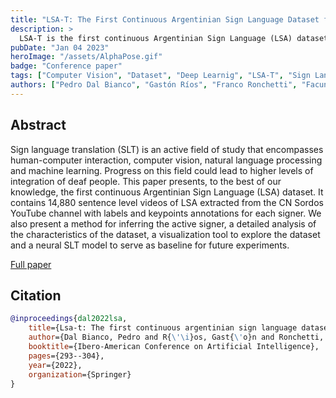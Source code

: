 ```yaml
---
title: "LSA-T: The First Continuous Argentinian Sign Language Dataset for Sign Language Translation"
description: >
  LSA-T is the first continuous Argentinian Sign Language (LSA) dataset. It contains ~22 hs of video extracted from the CN Sordos YouTube channel with Spanish subtitles, joints for each signer, and the inferred signer if there is more than one person in a clip. Videos are in 30 FPS full HD (1920x1080). We've also developed https://app.seni.ar, a platform for exploring, validating, and augmenting LSA-T.
pubDate: "Jan 04 2023"
heroImage: "/assets/AlphaPose.gif"
badge: "Conference paper"
tags: ["Computer Vision", "Dataset", "Deep Learnig", "LSA-T", "Sign Language Translation"]
authors: ["Pedro Dal Bianco", "Gastón Ríos", "Franco Ronchetti", "Facundo Quiroga", "Oscar Stanchi", "Waldo Hasperué", "Alejandro Rosete"]
---
```


## Abstract

Sign language translation (SLT) is an active field of study that encompasses human-computer interaction, computer vision, natural language processing and machine learning. Progress on this field could lead to higher levels of integration of deaf people. This paper presents, to the best of our knowledge, the first continuous Argentinian Sign Language (LSA) dataset. It contains 14,880 sentence level videos of LSA extracted from the CN Sordos YouTube channel with labels and keypoints annotations for each signer. We also present a method for inferring the active signer, a detailed analysis of the characteristics of the dataset, a visualization tool to explore the dataset and a neural SLT model to serve as baseline for future experiments.

<div class="mt-8">
    <a class="btn" href="https://link.springer.com/chapter/10.1007/978-3-031-22419-5_25" target="_blank"> Full paper</a>
</div>

## Citation

```bibtex
@inproceedings{dal2022lsa,
    title={Lsa-t: The first continuous argentinian sign language dataset for sign language translation},
    author={Dal Bianco, Pedro and R{\'\i}os, Gast{\'o}n and Ronchetti, Franco and Quiroga, Facundo and Stanchi, Oscar and Hasperu{\'e}, Waldo and Rosete, Alejandro},
    booktitle={Ibero-American Conference on Artificial Intelligence},
    pages={293--304},
    year={2022},
    organization={Springer}
}

